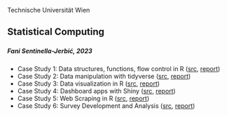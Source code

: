 Technische Universität Wien

## Statistical Computing
### 
##### Fani Sentinella-Jerbić, 2023

- Case Study 1: Data structures, functions, flow control in R ([src](cs1.Rmd), [report](cs1.pdf))
- Case Study 2: Data manipulation with tidyverse ([src](cs2.Rmd), [report](cs2.pdf))
- Case Study 3: Data visualization in R ([src](cs3.Rmd), [report](cs3.html))
- Case Study 4: Dashboard apps with Shiny ([src](cs4.Rmd), [report](cs4.pdf))
- Case Study 5: Web Scraping in R  ([src](cs5.Rmd), [report](cs5.pdf))
- Case Study 6: Survey Development and Analysis ([src](cs6.Rmd), [report](cs6.pdf))
